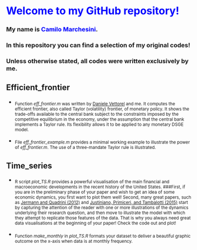 # <span style="color:blue">Welcome to my GitHub repository\!</span>

### My name is <span style="color:blue">Camilo Marchesini</span>.

### In this repository you can find a selection of my original codes\! 
### Unless otherwise stated, all codes were written exclusively by me.

## Efficient\_frontier

  - <sub>Function *eff\_frontier.m* was written by [Daniele
    Vettorel](http://vettorel.mit.edu/) and me. It computes the
    efficient frontier, also called Taylor (volatility) frontier, of
    monetary policy. It shows the trade-offs available to the
    central bank subject to the constraints imposed by the competitive equilibrium in the economy,
    under the assumption that the central bank implements a Taylor
    rule. Its flexibility allows it to be applied to any
    monetary DSGE model.</sub>

  - <sub>File *eff\_frontier\_example.m* provides a minimal working
    example to illustrate the power of *eff\_frontier.m*. The use of a
    three-mandate Taylor rule is illustrated.</sub>

## Time\_series

  - <sub>R script *plot\_TS.R* provides a powerful visualisation of the
    main financial and macroeconomic developments in the recent history
    of the United States. \#\#\#First, if you are in the preliminary
    phase of your paper and wish to get an idea of some economic
    dynamics, you first want to plot them well\! Second, many great
    papers, such as [Jermann and Quadrini
    (2012)](https://www.jstor.org/stable/41408774?seq=1#metadata_info_tab_contents)
    and [Justiniano, Primiceri, and Tambalotti
    (2015)](https://econpapers.repec.org/article/redissued/14-24.htm)
    start by capturing the attention of the reader with one or more
    illustrations of the dynamics underlying their research question,
    and then move to illustrate the model with which they attempt to
    replicate those features of the data. That is why you always need
    great data visualisations at the beginning of your paper\! Check the
    code out and plot\!</sub>

  - <sub>Function *make\_monthly* in *plot\_TS.R* formats your dataset
    to deliver a beautiful graphic outcome on the x-axis when data is at
    monthly frequency.</sub>
